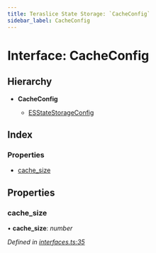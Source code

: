 ```yaml
---
title: Teraslice State Storage: `CacheConfig`
sidebar_label: CacheConfig
---
```


# Interface: CacheConfig

## Hierarchy

* **CacheConfig**

  * [ESStateStorageConfig](esstatestorageconfig.md)

## Index

### Properties

* [cache_size](cacheconfig.md#cache_size)

## Properties

###  cache_size

• **cache_size**: *number*

*Defined in [interfaces.ts:35](https://github.com/terascope/teraslice/blob/fd211a8bb/packages/teraslice-state-storage/src/interfaces.ts#L35)*

